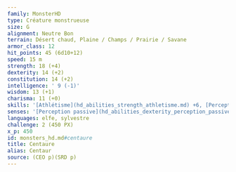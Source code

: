 ```yaml
---
family: MonsterHD
type: Créature monstrueuse
size: G
alignment: Neutre Bon
terrain: Désert chaud, Plaine / Champs / Prairie / Savane
armor_class: 12
hit_points: 45 (6d10+12)
speed: 15 m
strength: 18 (+4)
dexterity: 14 (+2)
constitution: 14 (+2)
intelligence: ' 9 (-1)'
wisdom: 13 (+1)
charisma: 11 (+0)
skills: '[Athlétisme](hd_abilities_strength_athletisme.md) +6, [Perception](hd_abilities_wisdom_perception.md) +3, [Survie](hd_abilities_wisdom_survie.md) +3'
senses: '[Perception passive](hd_abilities_dexterity_perception_passive.md) 13'
languages: elfe, sylvestre
challenge: 2 (450 PX)
x_p: 450
id: monsters_hd.md#centaure
title: Centaure
alias: Centaur
source: (CEO p)(SRD p)
---
```


